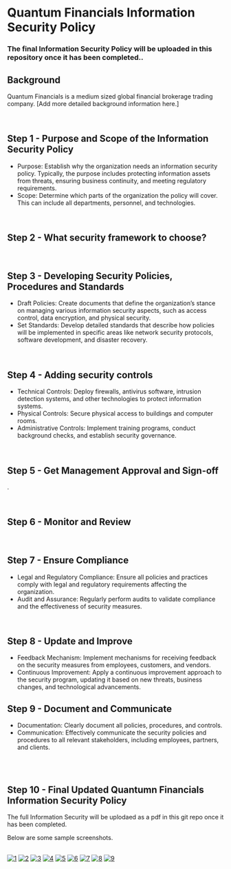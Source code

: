 # Quantum Financials Information Security Policy 


### The final Information Security Policy will be uploaded in this repository once it has been completed..

## Background
Quantum Financials is a medium sized global financial brokerage trading company. [Add more detailed background information here.]



<br/>

## Step 1 - Purpose and Scope of the Information Security Policy
* Purpose: Establish why the organization needs an information security policy. Typically, the purpose includes protecting information assets from threats, ensuring business continuity, and meeting regulatory requirements.
* Scope: Determine which parts of the organization the policy will cover. This can include all departments, personnel, and technologies.

<br/>

## Step 2 - What security framework to choose?



<br/>

## Step 3 - Developing Security Policies, Procedures and Standards 

* Draft Policies: Create documents that define the organization’s stance on managing various information security aspects, such as access control, data encryption, and physical security.
* Set Standards: Develop detailed standards that describe how policies will be implemented in specific areas like network security protocols, software development, and disaster recovery.


<br/>

## Step 4 - Adding security controls

* Technical Controls: Deploy firewalls, antivirus software, intrusion detection systems, and other technologies to protect information systems.
* Physical Controls: Secure physical access to buildings and computer rooms.
* Administrative Controls: Implement training programs, conduct background checks, and establish security governance.

<br/>

## Step 5 - Get Management Approval and Sign-off
  .

<br/>

## Step 6 - Monitor and Review


<br/>

## Step 7 - Ensure Compliance

* Legal and Regulatory Compliance: Ensure all policies and practices comply with legal and regulatory requirements affecting the organization.
* Audit and Assurance: Regularly perform audits to validate compliance and the effectiveness of security measures.

<br/>

## Step 8 - Update and Improve

* Feedback Mechanism: Implement mechanisms for receiving feedback on the security measures from employees, customers, and vendors.
* Continuous Improvement: Apply a continuous improvement approach to the security program, updating it based on new threats, business changes, and technological advancements.


## Step 9 - Document and Communicate

*	 Documentation: Clearly document all policies, procedures, and controls.
*	 Communication: Effectively communicate the security policies and procedures to all relevant stakeholders, including employees, partners, and clients.


<br/>
<br/>

## Step 10 - Final Updated Quantumn Financials Information Security Policy  
The full Information Security will be uplodaed as a pdf in this git repo once it has been completed.

Below are some sample screenshots. 
<br/>
<br/>

<a href="https://ibb.co/mDqG3KR"><img src="https://i.ibb.co/VjStsGL/1.png" alt="1" border="0"></a>
<a href="https://ibb.co/KNKgs8C"><img src="https://i.ibb.co/q0J8g2b/2.png" alt="2" border="0"></a>
<a href="https://ibb.co/qrR5ZWq"><img src="https://i.ibb.co/5R5F7np/3.png" alt="3" border="0"></a>
<a href="https://ibb.co/3CHpVfj"><img src="https://i.ibb.co/KrH2BNf/4.png" alt="4" border="0"></a>
<a href="https://ibb.co/mb7DrMD"><img src="https://i.ibb.co/DznVPSV/5.png" alt="5" border="0"></a>
<a href="https://ibb.co/wdZPq4C"><img src="https://i.ibb.co/qDLc8p9/6.png" alt="6" border="0"></a>
<a href="https://ibb.co/rp06dpw"><img src="https://i.ibb.co/s1RwW1V/7.png" alt="7" border="0"></a>
<a href="https://ibb.co/MGwTJjb"><img src="https://i.ibb.co/mXZsPYm/8.png" alt="8" border="0"></a>
<a href="https://ibb.co/cN2xxmh"><img src="https://i.ibb.co/THPrrCM/9.png" alt="9" border="0"></a>
